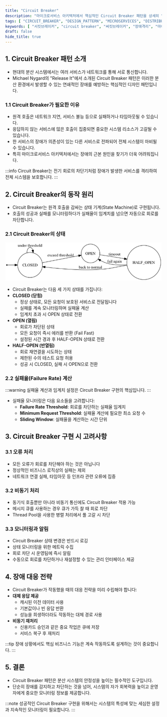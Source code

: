 ```yaml
---
title: "Circuit Breaker"
description: "마이크로서비스 아키텍처에서 핵심적인 Circuit Breaker 패턴을 상세히 알아봅니다. 기본 개념부터 구현 방법, 실제 활용 사례까지 다루어 안정적인 분산 시스템을 구축하는 방법을 설명합니다."
tags: [ "CIRCUIT_BREAKER", "DESIGN_PATTERN", "MICROSERVICES", "DISTRIBUTED_SYSTEM", "ERROR_HANDLING", "BACKEND" ]
keywords: [ "서킷브레이커", "circuit breaker", "써킷브레이커", "장애격리", "마이크로서비스", "분산시스템", "에러처리", "장애전파", "백엔드", "시스템설계", "디자인패턴" ]
draft: false
hide_title: true
---
```


## 1. Circuit Breaker 패턴 소개

- 현대의 분산 시스템에서는 여러 서비스가 네트워크를 통해 서로 통신합니다.
- Michael Nygard의 "Release It"에서 소개된 Circuit Breaker 패턴은 이러한 분산 환경에서 발생할 수 있는 연쇄적인 장애를 예방하는 핵심적인 디자인 패턴입니다.

### 1.1 Circuit Breaker가 필요한 이유

- 원격 호출은 네트워크 지연, 서비스 불능 등으로 실패하거나 타임아웃될 수 있습니다.
- 응답하지 않는 서비스에 많은 호출이 집중되면 중요한 시스템 리소스가 고갈될 수 있습니다.
- 한 서비스의 장애가 의존성이 있는 다른 서비스로 전파되어 전체 시스템이 마비될 수 있습니다.
- 특히 마이크로서비스 아키텍처에서는 장애의 근본 원인을 찾기가 더욱 어려워집니다.

:::info
Circuit Breaker는 전기 회로의 차단기처럼 장애가 발생한 서비스를 격리하여 전체 시스템을 보호합니다.
:::

## 2. Circuit Breaker의 동작 원리

- Circuit Breaker는 원격 호출을 감싸는 상태 기계(State Machine)로 구현됩니다.
- 호출의 성공과 실패를 모니터링하다가 실패율이 임계치를 넘으면 자동으로 회로를 차단합니다.

### 2.1 Circuit Breaker의 상태

![img.png](images/img.png)

- Circuit Breaker는 다음 세 가지 상태를 가집니다:
- **CLOSED (닫힘)**
	- 정상 상태로, 모든 요청이 보호된 서비스로 전달됩니다
	- 실패를 계속 모니터링하며 실패율 계산
	- 임계치 초과 시 OPEN 상태로 전환
- **OPEN (열림)**
	- 회로가 차단된 상태
	- 모든 요청이 즉시 에러를 반환 (Fail Fast)
	- 설정된 시간 경과 후 HALF-OPEN 상태로 전환
- **HALF-OPEN (반열림)**
	- 회로 재연결을 시도하는 상태
	- 제한된 수의 테스트 요청 허용
	- 성공 시 CLOSED, 실패 시 OPEN으로 전환

### 2.2 실패율(Failure Rate) 계산

:::warning
실패율 계산과 임계치 설정은 Circuit Breaker 구현의 핵심입니다.
:::

- 실패율 모니터링은 다음 요소들을 고려합니다:
	- **Failure Rate Threshold**: 회로를 차단하는 실패율 임계치
	- **Minimum Request Threshold**: 실패율 계산에 필요한 최소 요청 수
	- **Sliding Window**: 실패율을 계산하는 시간 단위

## 3. Circuit Breaker 구현 시 고려사항

### 3.1 오류 처리

- 모든 오류가 회로를 차단해야 하는 것은 아닙니다
- 정상적인 비즈니스 로직상의 실패는 제외
- 네트워크 연결 실패, 타임아웃 등 인프라 관련 오류에 집중

### 3.2 비동기 처리

- 동기식 호출뿐만 아니라 비동기 통신에도 Circuit Breaker 적용 가능
- 메시지 큐를 사용하는 경우 큐가 가득 찰 때 회로 차단
- Thread Pool을 사용한 병렬 처리에서 풀 고갈 시 차단

### 3.3 모니터링과 알림

- Circuit Breaker 상태 변경은 반드시 로깅
- 상태 모니터링을 위한 메트릭 수집
- 회로 차단 시 운영팀에 즉시 알림
- 수동으로 회로를 차단하거나 재설정할 수 있는 관리 인터페이스 제공

## 4. 장애 대응 전략

- Circuit Breaker가 작동했을 때의 대응 전략을 미리 수립해야 합니다:
- **대체 응답 제공**
	- 캐시된 이전 데이터 사용
	- 기본값이나 빈 응답 반환
	- 성능을 희생하더라도 작동하는 대체 경로 사용
- **비동기 재처리**
	- 신용카드 승인과 같은 중요 작업은 큐에 저장
	- 서비스 복구 후 재처리

:::tip
장애 상황에서도 핵심 비즈니스 기능은 계속 작동하도록 설계하는 것이 중요합니다.
:::

## 5. 결론

- Circuit Breaker 패턴은 분산 시스템의 안정성을 높이는 필수적인 도구입니다.
- 단순히 장애를 감지하고 차단하는 것을 넘어, 시스템의 자가 회복력을 높이고 운영자에게 중요한 모니터링 정보를 제공합니다.

:::note
성공적인 Circuit Breaker 구현을 위해서는 시스템의 특성에 맞는 세심한 설정과 지속적인 모니터링이 필요합니다.
:::